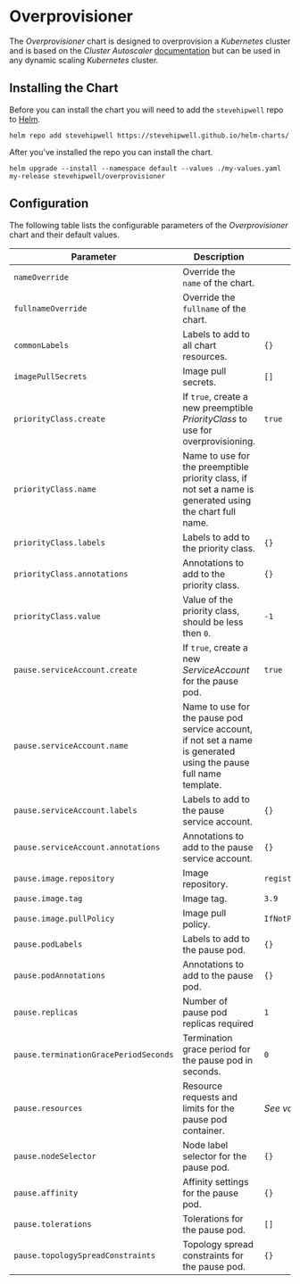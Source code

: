 # Overprovisioner

The _Overprovisioner_ chart is designed to overprovision a _Kubernetes_ cluster and is based on the _Cluster Autoscaler_ [documentation](https://github.com/kubernetes/autoscaler/blob/master/cluster-autoscaler/FAQ.md#how-can-i-configure-overprovisioning-with-cluster-autoscaler) but can be used in any dynamic scaling _Kubernetes_ cluster.

## Installing the Chart

Before you can install the chart you will need to add the `stevehipwell` repo to [Helm](https://helm.sh/).

```shell
helm repo add stevehipwell https://stevehipwell.github.io/helm-charts/
```

After you've installed the repo you can install the chart.

```shell
helm upgrade --install --namespace default --values ./my-values.yaml my-release stevehipwell/overprovisioner
```

## Configuration

The following table lists the configurable parameters of the _Overprovisioner_ chart and their default values.

| Parameter                             | Description                                                                                                       | Default                 |
| ------------------------------------- | ----------------------------------------------------------------------------------------------------------------- | ----------------------- |
| `nameOverride`                        | Override the `name` of the chart.                                                                                 |                         |
| `fullnameOverride`                    | Override the `fullname` of the chart.                                                                             |                         |
| `commonLabels`                        | Labels to add to all chart resources.                                                                             | `{}`                    |
| `imagePullSecrets`                    | Image pull secrets.                                                                                               | `[]`                    |
| `priorityClass.create`                | If `true`, create a new preemptible _PriorityClass_ to use for overprovisioning.                                  | `true`                  |
| `priorityClass.name`                  | Name to use for the preemptible priority class, if not set a name is generated using the chart full name.         |                         |
| `priorityClass.labels`                | Labels to add to the priority class.                                                                              | `{}`                    |
| `priorityClass.annotations`           | Annotations to add to the priority class.                                                                         | `{}`                    |
| `priorityClass.value`                 | Value of the priority class, should be less then `0`.                                                             | `-1`                    |
| `pause.serviceAccount.create`         | If `true`, create a new _ServiceAccount_ for the pause pod.                                                       | `true`                  |
| `pause.serviceAccount.name`           | Name to use for the pause pod service account, if not set a name is generated using the pause full name template. |                         |
| `pause.serviceAccount.labels`         | Labels to add to the pause service account.                                                                       | `{}`                    |
| `pause.serviceAccount.annotations`    | Annotations to add to the pause service account.                                                                  | `{}`                    |
| `pause.image.repository`              | Image repository.                                                                                                 | `registry.k8s.io/pause` |
| `pause.image.tag`                     | Image tag.                                                                                                        | `3.9`                   |
| `pause.image.pullPolicy`              | Image pull policy.                                                                                                | `IfNotPresent`          |
| `pause.podLabels`                     | Labels to add to the pause pod.                                                                                   | `{}`                    |
| `pause.podAnnotations`                | Annotations to add to the pause pod.                                                                              | `{}`                    |
| `pause.replicas`                      | Number of pause pod replicas required                                                                             | `1`                     |
| `pause.terminationGracePeriodSeconds` | Termination grace period for the pause pod in seconds.                                                            | `0`                     |
| `pause.resources`                     | Resource requests and limits for the pause pod container.                                                         | _See values_            |
| `pause.nodeSelector`                  | Node label selector for the pause pod.                                                                            | `{}`                    |
| `pause.affinity`                      | Affinity settings for the pause pod.                                                                              | `{}`                    |
| `pause.tolerations`                   | Tolerations for the pause pod.                                                                                    | `[]`                    |
| `pause.topologySpreadConstraints`     | Topology spread constraints for the pause pod.                                                                    | `{}`                    |
